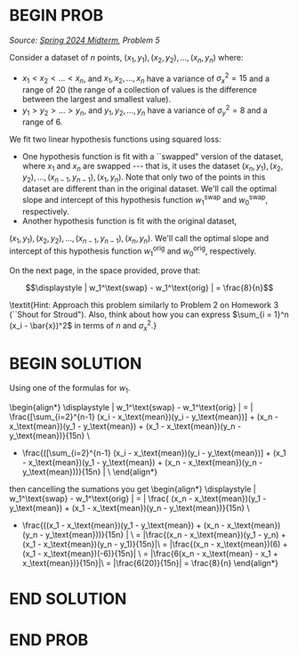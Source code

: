 # BEGIN PROB

<i>Source: [Spring 2024 Midterm](../sp24-midterm/index.html), Problem 5</i>

Consider a dataset of $n$ points, $(x_1, y_1), (x_2, y_2), ..., (x_n, y_n)$ where:

- $x_1 < x_2 < ... < x_n$, and $x_1, x_2, ..., x_n$ have a variance of $\sigma_x^2 = 15$ and a range of 20 (the range of a collection of values is the difference between the largest and smallest value).
- $y_1 > y_2 > ... > y_n$, and $y_1, y_2, ..., y_n$ have a variance of $\sigma_y^2 = 8$ and a range of 6.

We fit two linear hypothesis functions using squared loss:

- One hypothesis function is fit with a ``swapped" version of the dataset, where $x_1$ and $x_n$ are swapped --- that is, it uses the dataset $(x_n, y_1), (x_2, y_2), ..., (x_{n-1}, y_{n-1}), (x_1, y_n)$. Note that only two of the points in this dataset are different than in the original dataset. We'll call the optimal slope and intercept of this hypothesis function $w_1^\text{swap}$ and $w_0^\text{swap}$, respectively.
- Another hypothesis function is fit with the original dataset, 

$(x_1, y_1), (x_2, y_2), ..., (x_{n-1}, y_{n-1}), (x_n, y_n)$. We'll call the optimal slope and intercept of this hypothesis function $w_1^\text{orig}$ and $w_0^\text{orig}$, respectively. 

On the next page, in the space provided, prove that:

$$\displaystyle | w_1^\text{swap} - w_1^\text{orig} | = \frac{8}{n}$$

\textit{Hint: Approach this problem similarly to Problem 2 on Homework 3 (``Shout for Stroud"). Also, think about how you can express $\sum_{i = 1}^n (x_i - \bar{x})^2$ in terms of $n$ and $\sigma_x^2$.}

# BEGIN SOLUTION

Using one of the formulas for $w_1$.

\begin{align*}
\displaystyle | w_1^\text{swap} - w_1^\text{orig} | = | \frac{[\sum_{i=2}^{n-1} (x_i - x_\text{mean})(y_i - y_\text{mean})] + (x_n - x_\text{mean})(y_1 - y_\text{mean}) + (x_1 - x_\text{mean})(y_n - y_\text{mean})}{15n} \\
- \frac{([\sum_{i=2}^{n-1} (x_i - x_\text{mean})(y_i - y_\text{mean})] + (x_1 - x_\text{mean})(y_1 - y_\text{mean}) + (x_n - x_\text{mean})(y_n - y_\text{mean}))}{15n} | \\
\end{align*}

then cancelling the sumations you get
\begin{align*}
\displaystyle | w_1^\text{swap} - w_1^\text{orig} | = | \frac{ (x_n - x_\text{mean})(y_1 - y_\text{mean}) + (x_1 - x_\text{mean})(y_n - y_\text{mean})}{15n} \\
- \frac{((x_1 - x_\text{mean})(y_1 - y_\text{mean}) + (x_n - x_\text{mean})(y_n - y_\text{mean}))}{15n} | \\
= |\frac{(x_n - x_\text{mean})(y_1 - y_n) + (x_1 - x_\text{mean})(y_n - y_1)}{15n}|\\
= |\frac{(x_n - x_\text{mean})(6) + (x_1 - x_\text{mean})(-6)}{15n}| \\
= |\frac{6(x_n - x_\text{mean} - x_1 + x_\text{mean})}{15n}|\\
= |\frac{6(20)}{15n}|
= \frac{8}{n}
\end{align*}


# END SOLUTION

# END PROB